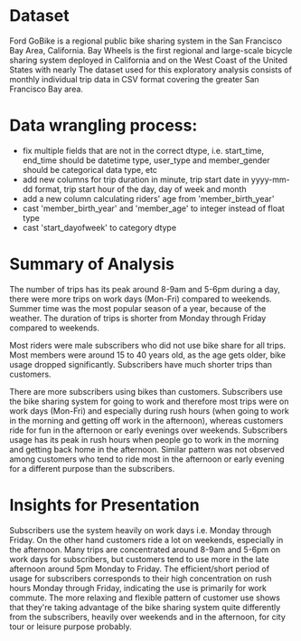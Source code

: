 # Dataset
Ford GoBike is a regional public bike sharing system in the San Francisco Bay Area, California. Bay Wheels is the first regional and large-scale bicycle sharing system deployed in California and on the West Coast of the United States with nearly The dataset used for this exploratory analysis consists of monthly individual trip data in CSV format covering the greater San Francisco Bay area.

# Data wrangling process:
- fix multiple fields that are not in the correct dtype, i.e. start_time, end_time should be datetime type, user_type and member_gender should be categorical data type, etc
- add new columns for trip duration in minute, trip start date in yyyy-mm-dd format, trip start hour of the day, day of week and month
- add a new column calculating riders' age from 'member_birth_year'
- cast 'member_birth_year' and 'member_age' to integer instead of float type
- cast 'start_dayofweek' to category dtype

# Summary of Analysis
The number of trips has its peak around 8-9am and 5-6pm during a day, there were more trips on work days (Mon-Fri) compared to weekends. Summer time was the most popular season of a year, because of the weather. The duration of trips is shorter from Monday through Friday compared to weekends.

Most riders were male subscribers who did not use bike share for all trips. Most members were around 15 to 40 years old, as the age gets older, bike usage dropped significantly. Subscribers have much shorter trips than customers. 

There are more subscribers using bikes than customers. Subscribers use the bike sharing system for going to work and therefore most trips were on work days (Mon-Fri) and especially during rush hours (when going to work in the morning and getting off work in the afternoon), whereas customers ride for fun in the afternoon or early evenings over weekends. Subscribers usage has its peak in rush hours when people go to work in the morning and getting back home in the afternoon. Similar pattern was not observed among customers who tend to ride most in the afternoon or early evening for a different purpose than the subscribers.

# Insights for Presentation
Subscribers use the system heavily on work days i.e. Monday through Friday. On the other hand customers ride a lot on weekends, especially in the afternoon. Many trips are concentrated around 8-9am and 5-6pm on work days for subscribers, but customers tend to use more in the late afternoon around 5pm Monday to Friday. The efficient/short period of usage for subscribers corresponds to their high concentration on rush hours Monday through Friday, indicating the use is primarily for work commute. The more relaxing and flexible pattern of customer use shows that they're taking advantage of the bike sharing system quite differently from the subscribers, heavily over weekends and in the afternoon, for city tour or leisure purpose probably.
